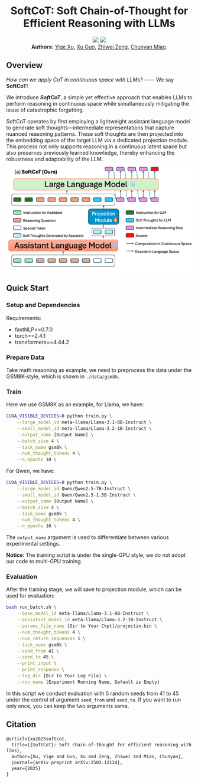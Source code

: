 <div align="center">
<h1>SoftCoT: Soft Chain-of-Thought for Efficient Reasoning with LLMs</h1> 
</div>

<p align="center">
<a href="https://arxiv.org/abs/2502.12134">
  <img src="https://img.shields.io/badge/Arxiv-2502.12134-orange.svg"></a> 
<a href="https://opensource.org/licenses/Apache-2.0">
  <img src="https://img.shields.io/badge/License-Apache_2.0-green.svg"></a>
<br>
<b>Authors:</b>
<a href="https://xuyige.github.io">Yige Xu</a>,
<a href="https://guoxuxu.github.io/">Xu Guo</a>,
<a href="https://scholar.google.com/citations?user=6eiLXmcAAAAJ">Zhiwei Zeng</a>,
<a href="https://scholar.google.com/citations?user=fmXGRJgAAAAJ">Chunyan Miao</a>.
</p>

## Overview

*How can we apply CoT in continuous space with LLMs?* —— We say **SoftCoT**!

We introduce ***SoftCoT***, a simple yet effective approach that enables LLMs to perform reasoning in continuous space while simultaneously mitigating the issue of catastrophic forgetting.

SoftCoT operates by first employing a lightweight assistant language model to generate soft thoughts—intermediate representations that capture nuanced reasoning patterns. These soft thoughts are then projected into the embedding space of the target LLM via a dedicated projection module. This process not only supports reasoning in a continuous latent space but also preserves previously learned knowledge, thereby enhancing the robustness and adaptability of the LLM.
![softcot](./images/softcot.png)


## Quick Start

### Setup and Dependencies

Requirements:

- fastNLP==0.7.0
- torch==2.4.1
- transformers==4.44.2

### Prepare Data

Take math reasoning as example, we need to preprocess the data under the GSM8K-style, which is shown in ```./data/gsm8k```.

### Train

Here we use GSM8K as an example, for Llama, we have:

```bash
CUDA_VISIBLE_DEVICES=0 python train.py \
    --large_model_id meta-llama/Llama-3.1-8B-Instruct \
    --small_model_id meta-llama/Llama-3.2-1B-Instruct \
    --output_name [Output Name] \
    --batch_size 4 \
    --task_name gsm8k \
    --num_thought_tokens 4 \
    --n_epochs 10 \
```

For Qwen, we have:

```bash
CUDA_VISIBLE_DEVICES=0 python train.py \
    --large_model_id Qwen/Qwen2.5-7B-Instruct \
    --small_model_id Qwen/Qwen2.5-1.5B-Instruct \
    --output_name [Output Name] \
    --batch_size 4 \
    --task_name gsm8k \
    --num_thought_tokens 4 \
    --n_epochs 10 \
```

The ```output_name``` argument is used to differentiate between various experimental settings.

**Notice**: The training script is under the single-GPU style, we do not adopt our code to multi-GPU training.


### Evaluation

After the training stage, we will save to projection module, which can be used for evaluation:

```bash
bash run_batch.sh \
    --base_model_id meta-llama/Llama-3.1-8B-Instruct \
    --assistant_model_id meta-llama/Llama-3.2-1B-Instruct \
    --params_file_name [Dir to Your Ckpt]/projectin.bin \
    --num_thought_tokens 4 \
    --num_return_sequences 1 \
    --task_name gsm8k \
    --seed_from 41 \
    --seed_to 45 \
    --print_input \
    --print_response \
    --log_dir [Dir to Your Log File] \
    --run_name [Experiment Running Name, Default is Empty]
```

In this script we conduct evaluation with 5 random seeds from 41 to 45 under the control of argument ```seed_from``` and ```seed_to```. If you want to run only once, you can keep the two arguments same.


## Citation
```
@article{xu2025softcot,
  title={{SoftCoT}: Soft chain-of-thought for efficient reasoning with llms},
  author={Xu, Yige and Guo, Xu and Zeng, Zhiwei and Miao, Chunyan},
  journal={arXiv preprint arXiv:2502.12134},
  year={2025}
}
```

